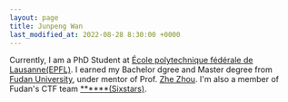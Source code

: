 ```yaml
---
layout: page
title: Junpeng Wan
last_modified_at: 2022-08-28 8:30:00 +0000
---
```

Currently, I am a PhD Student at [École polytechnique fédérale de Lausanne(EPFL)](https://www.epfl.ch/en/). I earned my Bachelor dgree and Master degree from  [Fudan University](https://www.fudan.edu.cn/en/), under mentor of Prof. [Zhe Zhou](https://cs.fudan.edu.cn/0b/f1/c24865a265201/page.htm). I'm also a member of Fudan's CTF team [\*\*\*\*\*\*(Sixstars)](https://github.com/sixstars).

<!-- ### Publications
+ (Oakland’21) **Invisible Probe: Timing Attacks with PCIe Congestion Side-channel.** 
  * Mingtian Tan\*, **Junpeng Wan**\*, Zhe Zhou, Zhou Li. 
  * [[**paper**]](/files/InvisibleProbe.pdf) [[**code**]](https://github.com/stefan1wan/InvisibleProbe) [[**slides**]](/files/InvisibleProbe.key)
+ (Oakland’22) **MeshUp: Stateless Cache Side-channel Attack on CPU Mesh.** 
  * **Junpeng Wan**, Yanxiang Bi, Zhe Zhou, Zhou Li. 
  * [[**paper**]](/files/MeshUp.pdf) [[**code**]](https://github.com/stefan1wan/MeshUp) [[**slides**]](/files/318-MeshUp.pptx)
<!-- + (OSDI’ 23) Zhe Zhou, Yanxiang Bi, **Junpeng Wan**, Yangfan Zhou, Zhou Li. Userspace Bypass: Accelerating Syscall-intensive Applications. 
+ (Master Project) **Shadow Kernel Extension Framework.** 
    + This is a framework that benefits future kernel extension constructions. In this framework, an extension will be split into two parts: the first part serves requests in the kernel space running with SFI protection; the second part is in a process that handles other time-insensitive jobs.
    + This project is directed by Prof. [Zhe Zhou](https://cs.fudan.edu.cn/0b/f1/c24865a265201/page.htm) and completed in cooperation with [Hailong Nan](https://github.com/hailongeric).

### Work Experience
+ (2019.9-2022.1) [**Fudan University**](https://www.fudan.edu.cn/en/). Teaching Assistant of courses: *Software Security*, *Operating System*, *Computer Introduction and Architecture*, and *Information System Security*.
+ (2019.6–2019.10) [**Tencent**](https://www.tencent.com/en-us/). Intern of Keen Security Lab. 
+ (2022.2-2022.6) [**Intel**](https://www.intel.com). Intern of SSE-WPE-JS Optimization department at Shanghai.

### News
+ (3/2022) I will join [**EPFL**](https://www.epfl.ch/en/) as a PhD student this September!
+ (2/2022) I joined [**Intel**](https://www.intel.com/content/www/us/en/homepage.html)'s V8 engine optimization group as an intern.  -->
